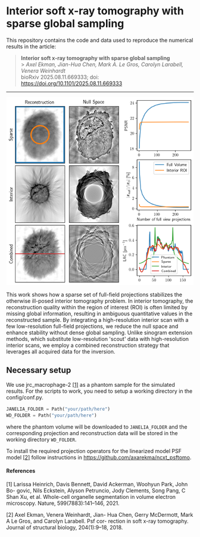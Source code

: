 # Interior soft x-ray tomography with sparse global sampling

This repository contains the code and data used to reproduce the numerical results in the article:

> **Interior soft x-ray tomography with sparse global sampling** <br> > _Axel Ekman, Jian-Hua Chen, Mark A. Le Gros, Carolyn Larabell, Venera Weinhardt_ <br>
> bioRxiv 2025.08.11.669333; doi: https://doi.org/10.1101/2025.08.11.669333

---

![GraphicalAbstract](scripts/figures/nullspace_combined.png)

This work shows how a sparse set of full-field projections stabilizes the otherwise ill-posed interior tomography problem. In interior tomography, the reconstruction quality within the region of interest (ROI) is often limited by missing global information, resulting in ambiguous quantitative values in the reconstructed sample. By integrating a high-resolution interior scan with a few low-resolution full-field projections, we reduce the null space and enhance stability without dense global sampling. Unlike sinogram extension methods, which substitute low-resolution 'scout' data with high-resolution interior scans, we employ a combined reconstruction strategy that leverages all acquired data for the inversion.

## Necessary setup

We use jrc_macrophage-2 [[1]](#1) as a phantom sample for the simulated results. For the scripts to work, you need to setup a working directory in the config/conf.py.

```python
JANELIA_FOLDER = Path("your/path/here")
WD_FOLDER = Path("your/path/here")
```

where the phantom volume will be downloaded to `JANELIA_FOLDER` and the corresponding projection and reconstruction data will be stored in the working directory `WD_FOLDER`.

To install the required projection operators for the linearized model PSF model [[2]](#2) follow instructions in https://github.com/axarekma/ncxt_psftomo.

#### References

[1] Larissa Heinrich, Davis Bennett, David
Ackerman, Woohyun Park, John Bo-
govic, Nils Eckstein, Alyson Petruncio,
Jody Clements, Song Pang, C Shan Xu,
et al. Whole-cell organelle segmentation
in volume electron microscopy. Nature,
599(7883):141–146, 2021.

[2] Axel Ekman, Venera Weinhardt, Jian-
Hua Chen, Gerry McDermott, Mark A
Le Gros, and Carolyn Larabell. Psf cor-
rection in soft x-ray tomography. Journal
of structural biology, 204(1):9–18, 2018.
